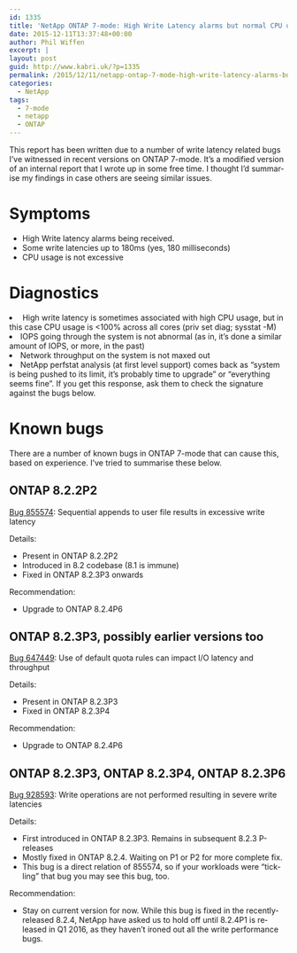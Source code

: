 ```yaml
---
id: 1335
title: 'NetApp ONTAP 7-mode: High Write Latency alarms but normal CPU usage, IOPS and network bandwidth'
date: 2015-12-11T13:37:48+00:00
author: Phil Wiffen
excerpt: |
layout: post
guid: http://www.kabri.uk/?p=1335
permalink: /2015/12/11/netapp-ontap-7-mode-high-write-latency-alarms-but-normal-cpu-usage-iops-and-network-bandwidth/
categories:
  - NetApp
tags:
  - 7-mode
  - netapp
  - ONTAP
---
```

<p lang="en-GB">
  This report has been written due to a number of write latency related bugs I&#8217;ve witnessed in recent versions on ONTAP 7-mode. It&#8217;s a modified version of an internal report that I wrote up in some free time. I thought I&#8217;d summarise my findings in case others are seeing similar issues.
</p>

<p lang="en-GB">
  <!--more-->
</p>

<h1 lang="en-GB">
  Symptoms
</h1>

<ul type="disc">
  <li lang="en-GB">
    High Write latency alarms being received.
  </li>
  <li lang="en-GB">
    Some write latencies up to 180ms (yes, 180 milliseconds)
  </li>
  <li lang="en-GB">
    CPU usage is not excessive
  </li>
</ul>

<h1 lang="en-GB">
  Diagnostics
</h1>

<li lang="en-GB">
   High write latency is sometimes associated with high CPU usage, but in this case CPU usage is <100% across all cores (priv set diag; sysstat -M)
</li>
<li lang="en-GB">
  IOPS going through the system is not abnormal (as in, it&#8217;s done a similar amount of IOPS, or more, in the past)
</li>
<li lang="en-GB">
  Network throughput on the system is not maxed out
</li>
<li lang="en-GB">
  NetApp perfstat analysis (at first level support) comes back as &#8220;system is being pushed to its limit, it&#8217;s probably time to upgrade&#8221; or &#8220;everything seems fine&#8221;. If you get this response, ask them to check the signature against the bugs below.
</li>

<h1 lang="en-GB">
  Known bugs
</h1>

<p lang="en-GB">
  There are a number of known bugs in ONTAP 7-mode that can cause this, based on experience. I&#8217;ve tried to summarise these below.
</p>

<h2 lang="en-GB">
  ONTAP 8.2.2P2
</h2>

<p lang="en-GB">
  <a href="http://mysupport.netapp.com/NOW/cgi-bin/bol?Type=Detail&Display=855574">Bug 855574</a>: Sequential appends to user file results in excessive write latency
</p>

<p lang="en-GB">
  Details:
</p>

<ul type="disc">
  <li lang="en-GB">
    Present in ONTAP 8.2.2P2
  </li>
  <li lang="en-GB">
    Introduced in 8.2 codebase (8.1 is immune)
  </li>
  <li lang="en-GB">
    Fixed in ONTAP 8.2.3P3 onwards
  </li>
</ul>

<p lang="en-GB">
  Recommendation:
</p>

<ul type="disc">
  <li lang="en-GB">
    Upgrade to ONTAP 8.2.4P6
  </li>
</ul>

<h2 lang="en-GB">
  ONTAP 8.2.3P3, possibly earlier versions too
</h2>

<p lang="en-GB">
  <a href="http://support.netapp.com/NOW/cgi-bin/bol?Type=Detail&Display=647449">Bug 647449</a>: Use of default quota rules can impact I/O latency and throughput
</p>

<p lang="en-GB">
  Details:
</p>

<ul type="disc">
  <li lang="en-GB">
    Present in ONTAP 8.2.3P3
  </li>
  <li lang="en-GB">
    Fixed in ONTAP 8.2.3P4
  </li>
</ul>

<p lang="en-GB">
  Recommendation:
</p>

<ul type="disc">
  <li lang="en-GB">
    Upgrade to ONTAP 8.2.4P6
  </li>
</ul>

<h2 lang="en-GB">
  ONTAP 8.2.3P3, ONTAP 8.2.3P4, ONTAP 8.2.3P6
</h2>

<p lang="en-GB">
  <a href="https://mysupport.netapp.com/NOW/cgi-bin/bol?Type=Detail&Display=928593">Bug 928593</a>: Write operations are not performed resulting in severe write latencies
</p>

<p lang="en-GB">
  Details:
</p>

<ul type="disc">
  <li lang="en-GB">
    First introduced in ONTAP 8.2.3P3. Remains in subsequent 8.2.3 P-releases
  </li>
  <li lang="en-GB">
    Mostly fixed in ONTAP 8.2.4. Waiting on P1 or P2 for more complete fix.
  </li>
  <li lang="en-GB">
    This bug is a direct relation of 855574, so if your workloads were &#8220;tickling&#8221; that bug you may see this bug, too.
  </li>
</ul>

<p lang="en-GB">
  Recommendation:
</p>

<ul type="disc">
  <li lang="en-GB">
    Stay on current version for now. While this bug is fixed in the recently-released 8.2.4, NetApp have asked us to hold off until 8.2.4P1 is released in Q1 2016, as they haven&#8217;t ironed out all the write performance bugs.
  </li>
</ul>